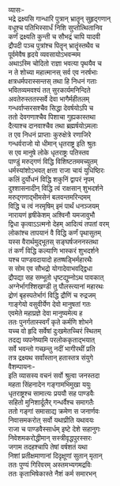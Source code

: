 व्यासः-  
भद्रे द्रक्ष्यसि गान्धारि पुत्रान् भ्रातॄन् सुहृद्गणान्  
वधूश्च पतिभिस्सार्धं निशि सुप्तोत्थितानिव  
कर्णं द्रक्ष्यति कुन्ती च सौभद्रं चापि यादवी  
द्रौपदी पञ्च पुत्रांश्च पितॄन् भ्रातॄंस्तथैव च  
पूर्वमेवैष हृदये व्यवसायोऽभवन्मम  
अथाऽस्मि चोदितो राज्ञा भवत्या पृथयैव च  
न ते शोच्या महात्मानस् सर्व एव नरर्षभाः  
क्षत्रधर्मपरास्सन्तस् तथा हि निधनं गताः  
भवितव्यमवश्यं तत् सुरकार्यमनिन्दिते  
अवतेरुस्ततस्सर्वे देवा भागैर्महीतलम्  
गन्धर्वाप्सरसश्चैव सिद्धा देवर्षयोऽपि च  
ततो देवगणाश्चैव पिशाचा गुह्यकास्तथा  
दैत्याश्च दानवाश्चैव तथा ब्रह्मर्षयोऽमलाः  
त एव निधनं प्राप्ताः कुरुक्षेत्रे रणाजिरे  
गन्धर्वराजो यो धीमान् धृतराष्ट्र इति श्रुतः  
स एव मानुषे लोके धृतराष्ट्रः पतिस्तव  
पाण्डुं मरुद्गणं विद्धि विशिष्टतममच्युतम्  
धर्मस्यांशोऽभवत् क्षत्ता राजा चायं युधिष्ठिरः  
कलिं दुर्योधनं विद्धि शकुनिं द्वापरं नृपम्  
दुश्शासनादीन् विद्धि त्वं राक्षसान् शुभदर्शने  
मरुद्गणाद्भीमसेनं बलवन्तमरिन्दमम्  
विद्धि च त्वं नरमृषिम् इमं पार्थं धनञ्जयम्  
नारायणं हृषीकेशम् अश्विनौ यमजावुभौ  
द्विधा कृत्वाऽऽत्मनो देहम् आदित्यं तपतां वरम्  
लोकांश्च तापयानं वै विद्धि कर्णं पृथासुतम्  
यस्स वैरार्थमुद्भूतस् सङ्घर्षजननस्तथा  
तं कर्णं विद्धि कल्याणि भास्करं शुभदर्शने  
यश्च पाण्डवदायादो हतष्षड्भिर्महारथैः  
स सोम एव सौभद्रो योगादेवाभवद्द्विधा  
द्रौपद्या सह सम्भूतो धृष्टद्युम्नोऽथ पावकात्  
अग्नेर्भागश्शिखण्डी तु पौलस्त्यानां महारथः  
द्रोणं बृहस्पतेर्भागं विद्धि द्रौणिं च रुद्रजम्  
गाङ्गेयो वसुवीर्येण देवो मानुषतां गतः  
एवमेते महाप्रज्ञे देवा मानुष्यमेत्य ह  
ततः पुनर्गतास्स्वर्गं कृते कर्मणि शोभने  
यच्च वो हृदि सर्वेषां दुःखमेतच्चिरं स्थितम्  
तदद्य व्यपनेष्यामि परलोककृताद्भयात्  
सर्वे भवन्तो गच्छन्तु नदीं भागीरथीं प्रति  
तत्र द्रक्ष्यथ सर्वांस्तान् हतास्तत्र संयुगे  
वैशम्पायनः-  
इति व्यासस्य वचनं सर्वो श्रुत्वा जनस्तदा  
महता सिंहनादेन गङ्गामभिमुखा ययुः  
धृतराष्ट्रश्च सामात्यः प्रययौ सह पाण्डवैः  
सहितो मुनिशार्दूलैर् गन्धर्वैश्च समागतैः  
ततो गङ्गां समासाद्य क्रमेण स जनार्णवः  
निवासमकरोत् सर्वो यथाप्रीति यथावयः  
राजा च पाण्डवैस्सार्धम् इष्टे देशे सहानुगः  
निवेशमकरोद्धीमान् सस्त्रीवृद्धपुरस्सरः  
जगाम तदहश्चापि तेषां वर्षशतं यथा  
निशां प्रतीक्षमाणानां दिदृक्षूणां सुतान् मृतान्  
ततः पुण्यं गिरिवरम् अस्तमभ्यगमद्रविः  
ततः कृताभिषेकास्ते नैशं कर्म समारभन्  
